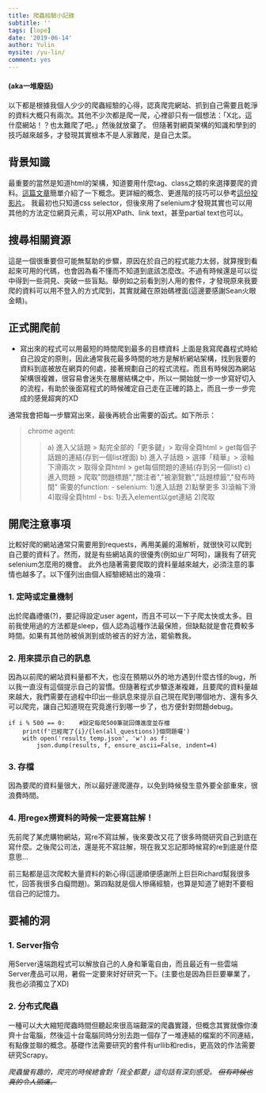 ```yaml
---
title: 爬蟲經驗小記錄
subtitle: ''
tags: [lope]
date: '2019-06-14'
author: Yulin
mysite: /yu-lin/
comment: yes
---
```



#### (aka一堆廢話)

以下都是根據我個人少少的爬蟲經驗的心得，認真爬完網站、抓到自己需要且乾淨的資料大概只有兩次。其他不少次都是爬一爬，心裡卻只有一個想法：「X北，這什麼網站！？也太難爬了吧。」然後就放棄了。
但隨著對網頁架構的知識和學到的技巧越來越多，才發現其實根本不是人家難爬，是自己太菜。

## 背景知識

最重要的當然是知道html的架構，知道要用什麼tag、class之類的來選擇要爬的資料。[這篇文章](https://medium.com/datainpoint/python-essentials-before-web-scraping-822b0b351bb3)簡單介紹了一下概念。更詳細的概念、更進階的技巧可以參考[這份投影片](https://docs.google.com/presentation/d/e/2PACX-1vSrIfJQJpr_24wwIjMaTMKiq_xrhZ5n-J26G7xbXC1HIMMKWfMsm6zFWOsX8NxNEN_S46z9PnsASj32/pub?start=false&loop=false&delayms=3000&slide=id.g28b62c0b08_0_176)。
我最初也只知道css selector，但後來用了selenium才發現其實也可以用其他的方法定位網頁元素，可以用XPath、link text，甚至partial text也可以。

## 搜尋相關資源

這是一個很重要但可能無幫助的步驟，原因在於自己的程式能力太弱，就算搜到看起來可用的代碼，也會因為看不懂而不知道到底該怎麼改。不過有時候還是可以從中得到一些洞見、突破一些盲點。舉例如之前看到別人用的套件，才發現原來我要爬的資料可以用不登入的方式爬到，其實就藏在原始碼裡面(這邊要感謝Sean火眼金睛)。

## 正式開爬前

- 寫出來的程式可以用最短的時間爬到最多的目標資料
上面是我寫爬蟲程式時給自己設定的原則，因此通常我花最多時間的地方是解析網站架構，找到我要的資料到底被放在網頁的何處，接著規劃自己的程式流程。而且有時候因為網站架構很複雜，很容易會迷失在層層結構之中，所以一開始就一步一步寫好切入的流程，有助於後面寫程式的時候確定自己走在正確的路上，而且一步一步完成的感覺超爽的XD

通常我會把每一步驟寫出來，最後再統合出需要的函式。如下所示：

>chrome agent:
>>a) 進入父話題 > 點完全部的「更多鍵」> 取得全頁html > get每個子話題的連結(存到一個list裡面) 
>>b) 進入子話題 > 選擇「精華」> 滾軸下滑兩次 > 取得全頁html > get每個問題的連結(存到另一個list)
>>c) 進入問題 > 爬取"問題標題","關注者","被瀏覽數","話題標籤","發布時間"
>需要的function:
>>\- selenium: 1)進入話題 2)點擊更多 3)滾輪下滑 4)取得全頁html
>>\- bs: 1)丟入element以get連結 2)爬取

## 開爬注意事項

比較好爬的網站通常只需要用到requests，再用美麗的湯解析，就很快可以爬到自己要的資料了。然而，就是有些網站真的很優秀(例如ㄓㄏ呵呵)，讓我有了研究selenium怎麼用的機會。
此外也隨著需要爬取的資料量越來越大，必須注意的事情也越多了。以下僅列出由個人經驗總結出的幾項：

### 1. 定時或定量機制

出於爬蟲禮儀(?)，要記得設定user agent，而且不可以一下子爬太快或太多。目前我使用過的方法都是sleep，個人認為這種作法最保險，但缺點就是會花費較多時間。如果有其他防被偵測到或防被吉的好方法，罷偷教我。

### 2. 用來提示自己的訊息

因為以前爬的網站資料量都不大，也沒在預期以外的地方遇到什麼古怪的bug，所以我一直沒有這個提示自己的習慣。但隨著程式步驟逐漸複雜，且要爬的資料量越來越大，我們需要在過程中印出一些訊息來提示自己現在爬到哪個地方、還有多久可以爬完，讓自己知道現在究竟進行到哪一步了，也方便針對問題debug。

~~~~
if i % 500 == 0:    #設定每爬500筆就回傳進度並存檔
    print(f'已經爬了{i}/{len(all_questions)}個問題囉')
    with open('results_temp.json', 'w') as f:
        json.dump(results, f, ensure_ascii=False, indent=4)
~~~~

### 3. 存檔

因為要爬的資料量很大，所以最好邊爬邊存，以免到時候發生意外要全部重來，很浪費時間。

### 4. 用regex撈資料的時候一定要寫註解！

先前爬了某虎購物網站，寫re不寫註解，後來要改又花了很多時間研究自己到底在寫什麼。之後爬公司法，還是死不寫註解，現在我又忘記那時候寫的re到底是什麼意思...

前三點都是這次爬較大量資料的新心得(這邊順便感謝所上巨巨Richard幫我很多忙，回答我很多白癡問題)。第四點就是個人慘痛經驗，也算是知道了絕對不要相信自己的記憶力。

## 要補的洞

### 1. Server指令

用Server遠端跑程式可以解放自己的人身和筆電自由，而且最近有一些雲端Server產品可以用，暑假一定要來好好研究一下。(主要也是因為巨巨要畢業了，我也必須獨立了XD)

### 2. 分布式爬蟲

一種可以大大縮短爬蟲時間但聽起來很高端艱深的爬蟲實踐，但概念其實就像你湊齊十台電腦，然後這十台電腦同時分別去跑一個存了一堆連結的檔案的不同連結，有點像並聯的概念。基礎作法需要研究的套件有urllib和redis，更高效的作法需要研究Scrapy。

*爬蟲蠻有趣的，爬完的時候總會對「我全都要」這句話有深刻感受。* ~~*但有時候也真的令人頭痛。*~~

